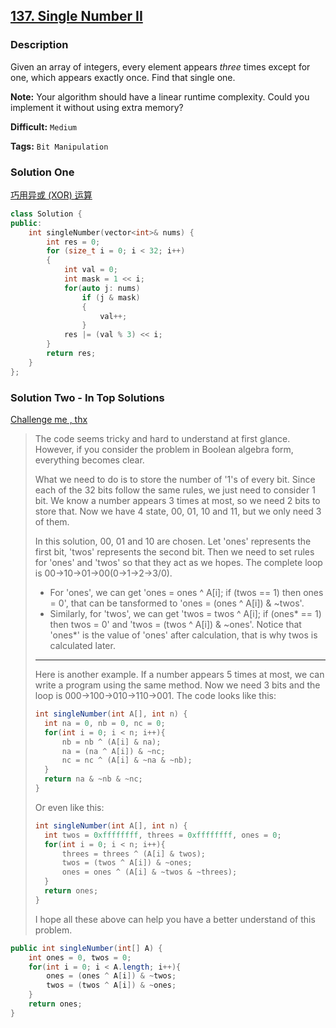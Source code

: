 ## [137. Single Number II](https://leetcode.com/problems/single-number-ii/description/)

### Description

Given an array of integers, every element appears *three* times except for one, which appears exactly once. Find that single one.

**Note:**
Your algorithm should have a linear runtime complexity. Could you implement it without using extra memory?



**Difficult:** `Medium`

**Tags:** `Bit Manipulation`



### Solution One

[巧用异或 (XOR) 运算](http://sighingnow.github.io/algorithm/exclusive_or.html)

```c++
class Solution {
public:
    int singleNumber(vector<int>& nums) {
        int res = 0;
        for (size_t i = 0; i < 32; i++)
        {
            int val = 0;
            int mask = 1 << i;
            for(auto j: nums)
                if (j & mask)
                {
                    val++;
                }
            res |= (val % 3) << i;
        }
        return res;
    }
};
```



### Solution Two - In Top Solutions

[Challenge me , thx](https://discuss.leetcode.com/topic/2031/challenge-me-thx)

> The code seems tricky and hard to understand at first glance.
> However, if you consider the problem in Boolean algebra form, everything becomes clear.
>
> What we need to do is to store the number of '1's of every bit. Since each of the 32 bits follow the same rules, we just need to consider 1 bit. We know a number appears 3 times at most, so we need 2 bits to store that. Now we have 4 state, 00, 01, 10 and 11, but we only need 3 of them.
>
> In this solution, 00, 01 and 10 are chosen. Let 'ones' represents the first bit, 'twos' represents the second bit. Then we need to set rules for 'ones' and 'twos' so that they act as we hopes. The complete loop is 00->10->01->00(0->1->2->3/0).
>
> - For 'ones', we can get 'ones = ones ^ A[i]; if (twos == 1) then ones = 0', that can be tansformed to 'ones = (ones ^ A[i]) & ~twos'.
> - Similarly, for 'twos', we can get 'twos = twos ^ A[i]; if (ones* == 1) then twos = 0' and 'twos = (twos ^ A[i]) & ~ones'. Notice that 'ones*' is the value of 'ones' after calculation, that is why twos is
>   calculated later.
>
> ------
>
> Here is another example. If a number appears 5 times at most, we can write a program using the same method. Now we need 3 bits and the loop is 000->100->010->110->001. The code looks like this:
>
> ```java
> int singleNumber(int A[], int n) {
> 	int na = 0, nb = 0, nc = 0;
> 	for(int i = 0; i < n; i++){
> 		nb = nb ^ (A[i] & na);
> 		na = (na ^ A[i]) & ~nc;
> 		nc = nc ^ (A[i] & ~na & ~nb);
> 	}
> 	return na & ~nb & ~nc;
> }
> ```
>
> Or even like this:
>
> ```java
> int singleNumber(int A[], int n) {
> 	int twos = 0xffffffff, threes = 0xffffffff, ones = 0;
> 	for(int i = 0; i < n; i++){
> 		threes = threes ^ (A[i] & twos);
> 		twos = (twos ^ A[i]) & ~ones;
> 		ones = ones ^ (A[i] & ~twos & ~threes);
> 	}
> 	return ones;
> }
> ```
>
> I hope all these above can help you have a better understand of this problem.

```java
public int singleNumber(int[] A) {
    int ones = 0, twos = 0;
    for(int i = 0; i < A.length; i++){
        ones = (ones ^ A[i]) & ~twos;
        twos = (twos ^ A[i]) & ~ones;
    }
    return ones;
}
```



